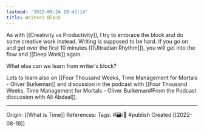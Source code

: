 ```yaml
---
lastmod: '2022-09-24 19:43:14'
title: Writers Block
---
```


As with [[Creativity vs Productivity]], I try to embrace the block and do some creative work instead. Writing is supposed to be hard. If you go on and get over the first 10 minutes ([[Ultradian Rhythm]]), you will get into the flow and [[Deep Work]] again.

What else can we learn from writer's block?  

Lots to learn also on [[Four Thousand Weeks, Time Management for Mortals - Oliver Burkeman]] and discussion in the podcast with [[Four Thousand Weeks, Time Management for Mortals - Oliver Burkeman#From the Podcast discussion with Ali Abdaal]].

---
Origin: [[What is Time]] 
References: 
Tags: #🗃/🌻 #publish 
Created [[2022-08-18]]